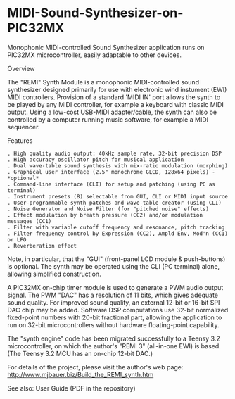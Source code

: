# MIDI-Sound-Synthesizer-on-PIC32MX
Monophonic MIDI-controlled Sound Synthesizer application runs on PIC32MX microcontroller, easily adaptable to other devices.

Overview

The "REMI" Synth Module is a monophonic MIDI-controlled sound synthesizer designed primarily for use with electronic wind instument (EWI) MIDI controllers. Provision of a standard 'MIDI IN' port allows the synth to be played by any MIDI controller, for example a keyboard with classic MIDI output. Using a low-cost USB-MIDI adapter/cable, the synth can also be controlled by a computer running music software, for example a MIDI sequencer. 

Features

    . High quality audio output: 40kHz sample rate, 32-bit precision DSP
    . High accuracy oscillator pitch for musical application
    . Dual wave-table sound synthesis with mix-ratio modulation (morphing)
    . Graphical user interface (2.5" monochrome GLCD, 128x64 pixels) - *optional*
    . Command-line interface (CLI) for setup and patching (using PC as terminal)
    . Instrument presets (8) selectable from GUI, CLI or MIDI input source
    . User-programmable synth patches and wave-table creator (using CLI)
    . Noise Generator and Noise Filter (for "pitched noise" effects)
    . Effect modulation by breath pressure (CC2) and/or modulation messages (CC1)
    . Filter with variable cutoff frequency and resonance, pitch tracking
    . Filter frequency control by Expression (CC2), Ampld Env, Mod'n (CC1) or LFO
    . Reverberation effect

Note, in particular, that the "GUI" (front-panel LCD module & push-buttons) is optional. The synth may be operated using the CLI
(PC terminal) alone, allowing simplified construction.

A PIC32MX on-chip timer module is used to generate a PWM audio output signal. The PWM "DAC" has a resolution of 11 bits,
which gives adequate sound quality. For improved sound quality, an external 12-bit or 16-bit SPI DAC chip may be added.
Software DSP computations use 32-bit normalized fixed-point numbers with 20-bit fractional part, allowing the application
to run on 32-bit microcontrollers without hardware floating-point capability.

The "synth engine" code has been migrated successfully to a Teensy 3.2 microcontroller, on which the author's "REMI 3" (all-in-one EWI) is based. 
(The Teensy 3.2 MCU has an on-chip 12-bit DAC.)

For details of the project, please visit the author's web page: http://www.mjbauer.biz/Build_the_REMI_synth.htm

See also: User Guide (PDF in the repository)
